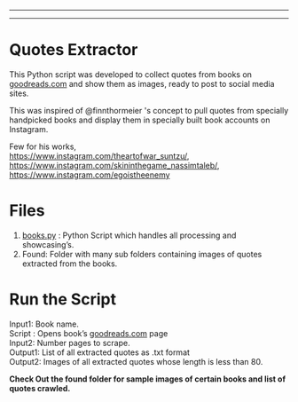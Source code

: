 ----
----
<h1 id="quotes-extractor">Quotes Extractor</h1>
<p>This Python script was developed to collect quotes from books on <a href="http://goodreads.com">goodreads.com</a> and show them as images, ready to post to social media sites.</p>
<p>This was inspired of @finnthormeier 's concept to pull quotes from specially handpicked books and display them in specially built book accounts on Instagram.</p>
<p>Few for his works,<br>
<a href="https://www.instagram.com/theartofwar_suntzu/">https://www.instagram.com/theartofwar_suntzu/</a>, <a href="https://www.instagram.com/skininthegame_nassimtaleb/">https://www.instagram.com/skininthegame_nassimtaleb/</a>, <a href="https://www.instagram.com/egoistheenemy">https://www.instagram.com/egoistheenemy</a></p>
<h1 id="files">Files</h1>
<ol>
<li><a href="http://books.py">books.py</a> : Python Script which handles all processing and showcasing’s.</li>
<li>Found: Folder with many sub folders containing images of quotes extracted from the  	books.</li>
</ol>
<h1 id="run-the-script">Run the Script</h1>
<p>Input1: Book name.<br>
Script : Opens book’s <a href="http://goodreads.com">goodreads.com</a> page<br>
Input2: Number pages to scrape.<br>
Output1: List of all extracted quotes as .txt format<br>
Output2: Images of all extracted quotes whose length is less than  80.</p>
<b>Check Out the found folder for sample images of certain books and list of quotes crawled.</b>

